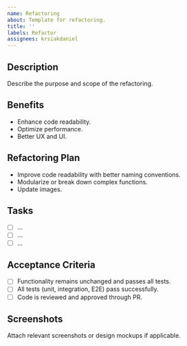 ```yaml
---
name: Refactoring
about: Template for refactoring.
title: ''
labels: Refactor
assignees: krsiakdaniel
---
```


## Description

Describe the purpose and scope of the refactoring.

## Benefits

- Enhance code readability.
- Optimize performance.
- Better UX and UI.

## Refactoring Plan

- Improve code readability with better naming conventions.
- Modularize or break down complex functions.
- Update images.

## Tasks

- [ ] ...
- [ ] ...
- [ ] ...

## Acceptance Criteria

- [ ] Functionality remains unchanged and passes all tests.
- [ ] All tests (unit, integration, E2E) pass successfully.
- [ ] Code is reviewed and approved through PR.

## Screenshots

Attach relevant screenshots or design mockups if applicable.
